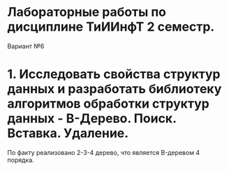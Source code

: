 # Лабораторные работы по дисциплине ТиИИнфТ 2 семестр.
Вариант №6

# 1. Исследовать свойства структур данных и разработать библиотеку алгоритмов обработки структур данных - B-Дерево. Поиск. Вставка. Удаление. 
 По факту реализовано 2-3-4 дерево, что является B-деревом 4 порядка.

